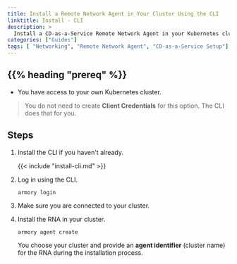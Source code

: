 ```yaml
---
title: Install a Remote Network Agent in Your Cluster Using the CLI
linktitle: Install - CLI
description: >
  Install a CD-as-a-Service Remote Network Agent in your Kubernetes cluster.
categories: ["Guides"]
tags: [ "Networking", "Remote Network Agent", "CD-as-a-Service Setup"]
---
```


## {{% heading "prereq" %}}

* You have access to your own Kubernetes cluster.

>You do not need to create **Client Credentials** for this option. The CLI does that for you.

## Steps

1. Install the CLI if you haven't already.

   {{< include "install-cli.md" >}}

1. Log in using the CLI.

   ```shell
   armory login
   ```

1. Make sure you are connected to your cluster.

1. Install the RNA in your cluster.

   ```shell
   armory agent create
   ```

   You choose your cluster and provide an **agent identifier** (cluster name) for the RNA during the installation process.